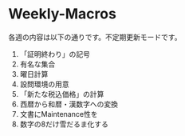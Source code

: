 # Weekly-Macros

各週の内容は以下の通りです。不定期更新モードです。

1. 「証明終わり」の記号
2.  有名な集合
3.  曜日計算
4.  設問環境の用意
5. 「新たな税込価格」の計算
6. 西暦から和暦・漢数字への変換
7. 文書にMaintenance性を
8. 数字の8だけ雪だるま化する
